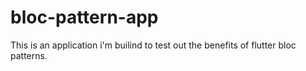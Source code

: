 # bloc-pattern-app 
This is an application i'm builind to test out the benefits of flutter bloc patterns.
